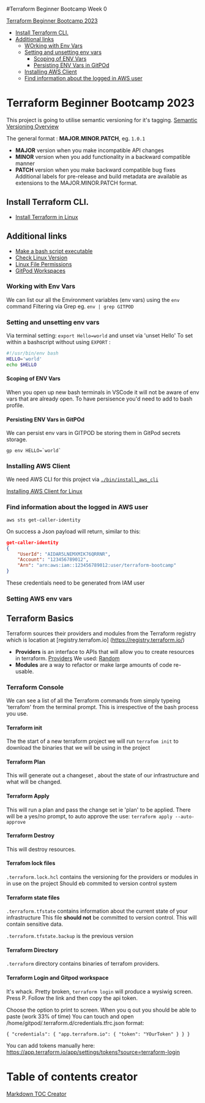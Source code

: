 #Terraform Beginner Bootcamp Week 0 

[Terraform Beginner Bootcamp 2023](#terraform-beginner-bootcamp-2023)
   * [Install Terraform CLI.](#install-terraform-cli)
   * [Additional links](#additional-links)
      + [WOrking with Env Vars](#working-with-env-vars)
      + [Setting and unsetting env vars](#setting-and-unsetting-env-vars)
         - [Scoping of ENV Vars](#scoping-of-env-vars)
         - [Persisting ENV Vars in GitPOd](#persisting-env-vars-in-gitpod)
      + [Installing AWS Client](#installing-aws-client)
      + [Find information about the logged in AWS user](#find-information-about-the-logged-in-aws-user)

<!-- TOC end -->

<!-- TOC --><a name="terraform-beginner-bootcamp-2023"></a>
# Terraform Beginner Bootcamp 2023


This project is going to utilise semantic versioning for it's tagging.
[Semantic Versioning Overview](https://semver.org/)


The general format :
**MAJOR.MINOR.PATCH**, eg. `1.0.1`

- **MAJOR** version when you make incompatible API changes
- **MINOR** version when you add functionality in a backward compatible manner
- **PATCH** version when you make backward compatible bug fixes
Additional labels for pre-release and build metadata are available as extensions to the MAJOR.MINOR.PATCH format.

<!-- TOC --><a name="install-terraform-cli"></a>
## Install Terraform CLI.
- [Install Terraform in Linux](https://developer.hashicorp.com/terraform/downloads)

<!-- TOC --><a name="additional-links"></a>
## Additional links
- [Make a bash script executable](https://en.wikipedia.org/wiki/Shebang_(Unix))
- [Check Linux Version](https://www.codingninjas.com/studio/library/how-to-check-os-version-in-linux)
- [Linux File Permissions](https://en.wikipedia.org/wiki/Chmod)
- [GitPod Workspaces](https://www.gitpod.io/docs/configure/workspaces)


<!-- TOC --><a name="working-with-env-vars"></a>
### Working with Env Vars
We can list our all the Environment variables (env vars) using the `env` command
Filtering via Grep eg. `env | grep GITPOD`

<!-- TOC --><a name="setting-and-unsetting-env-vars"></a>
### Setting and unsetting env vars
Via terminal setting: `export Hello=world` and unset via 'unset Hello'
To set within a bashscript without using `EXPORT` :

```sh
#!/usr/bin/env bash
HELLO='world'
echo $HELLO
```
<!-- TOC --><a name="scoping-of-env-vars"></a>
#### Scoping of ENV Vars
When you open up new bash terminals in VSCode it will not be aware of env vars that are already open.  To have persisence you'd need to add to bash profile.

<!-- TOC --><a name="persisting-env-vars-in-gitpod"></a>
#### Persisting ENV Vars in GitPOd
We can persist env vars in GITPOD be storing them in GitPod secrets storage.
```
gp env HELLO=`world`
```

<!-- TOC --><a name="installing-aws-client"></a>
### Installing AWS Client

We need AWS CLI for this project via [`./bin/install_aws_cli`](./bin/install_aws_cli)


[Installing AWS Client for Linux](https://docs.aws.amazon.com/cli/latest/userguide/getting-started-install.html)

<!-- TOC --><a name="find-information-about-the-logged-in-aws-user"></a>
### Find information about the logged in AWS user
```aws sts get-caller-identity```

On success a Json payload will return, similar to this:

```json
get-caller-identity
{
    "UserId": "AIDAR5LNEMXMIK76QRRNR",
    "Account": "123456789012",
    "Arn": "arn:aws:iam::123456789012:user/terraform-bootcamp"
}
```
These credentials need to be generated from IAM user 
### Setting AWS env vars



## Terraform Basics

Terraform sources their providers and modules from the Terraform registry which is location at [registry.terrafom.io] (https://registry.terraform.io/)

- **Providers** is an interface to APIs that will allow you to create resources in terraform.
[Providers](https://registry.terraform.io/browse/providers)
We used:  [Random](https://registry.terraform.io/providers/hashicorp/random/3.5.1)
- **Modules** are a way to refactor or make large amounts of code re-usable.


### Terraform Console

We can see a list of all the Terraform commands from simply typeing 'terrafom' from the terminal prompt. This is irrespective of the bash process you use.

#### Terraform init

The the start of a new terraform project we will run `terrafom init` to download the binaries that we will be using in the project

#### Terraform Plan

This will generate out a changeset , about the state of our infrastructure and what will be changed.  

#### Terraform Apply

This will run a plan and pass the change set  ie 'plan' to be applied.  There will be a yes/no prompt, to auto approve the use: `terraform apply --auto-approve`

#### Terraform Destroy 

This will destroy resources.

#### Terrafom lock files

`.terraform.lock.hcl` contains the versioning for the providers or modules in in use on the project
Should eb commited to version control system 

#### Terraform state files

`.terraform.tfstate` contains information about the current state of your infrastructure
This file **should not** be committed to version control.  This will contain sensitive data.

`.terraform.tfstate.backup` is the previous version

#### Terraform Directory

`.terraform` directory contains binaries of terrafom providers.

#### Terraform Login and Gitpod workspace

It's whack.  Pretty broken, `terraform login` will produce a wysiwig screen.  Press P.  Follow the link and then copy the api token.

Choose the option to print to screen.  When you q out you should be able to paste (work 33% of time)
You can touch and open /home/gitpod/.terraform.d/credentials.tfrc.json format:

`{
  "credentials": {
    "app.terraform.io": {
      "token": "YOurToken"
    }
  }
}`

You can add tokens manually here: https://app.terraform.io/app/settings/tokens?source=terraform-login 


# Table of contents creator
[Markdown TOC Creator](https://derlin.github.io/bitdowntoc/)


